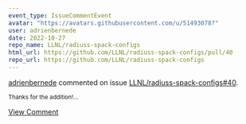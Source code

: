 ```yaml
---
event_type: IssueCommentEvent
avatar: "https://avatars.githubusercontent.com/u/51493078?"
user: adrienbernede
date: 2022-10-27
repo_name: LLNL/radiuss-spack-configs
html_url: https://github.com/LLNL/radiuss-spack-configs/pull/40
repo_url: https://github.com/LLNL/radiuss-spack-configs
---
```


<a href='https://github.com/adrienbernede' target='_blank'>adrienbernede</a> commented on issue <a href='https://github.com/LLNL/radiuss-spack-configs/pull/40' target='_blank'>LLNL/radiuss-spack-configs#40</a>.

<small>Thanks for the addition!...</small>

<a href='https://github.com/LLNL/radiuss-spack-configs/pull/40' target='_blank'>View Comment</a>